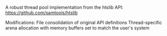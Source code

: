 A robust thread pool implementation from the htslib API: https://github.com/samtools/htslib

Modifications:
File consolidation of original API definitions
Thread-specific arena allocation with memory buffers set to match the user's system
